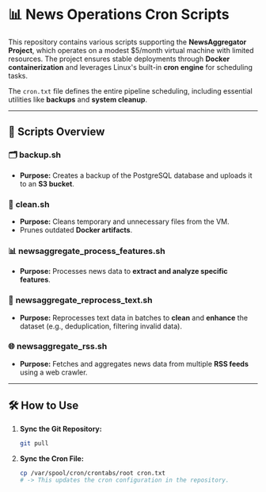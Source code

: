 # 📊 **News Operations Cron Scripts**

This repository contains various scripts supporting the **NewsAggregator Project**, which operates on a modest $5/month virtual machine with limited resources. The project ensures stable deployments through **Docker containerization** and leverages Linux's built-in **cron engine** for scheduling tasks.

The `cron.txt` file defines the entire pipeline scheduling, including essential utilities like **backups** and **system cleanup**.

---

## 🚀 **Scripts Overview**

### 🗂️ **backup.sh**
- **Purpose:** Creates a backup of the PostgreSQL database and uploads it to an **S3 bucket**.

### 🧹 **clean.sh**
- **Purpose:** Cleans temporary and unnecessary files from the VM.
- Prunes outdated **Docker artifacts**.

### 📊 **newsaggregate_process_features.sh**
- **Purpose:** Processes news data to **extract and analyze specific features**.

### 📝 **newsaggregate_reprocess_text.sh**
- **Purpose:** Reprocesses text data in batches to **clean** and **enhance** the dataset (e.g., deduplication, filtering invalid data).

### 🌐 **newsaggregate_rss.sh**
- **Purpose:** Fetches and aggregates news data from multiple **RSS feeds** using a web crawler.

---

## 🛠️ **How to Use**

1. **Sync the Git Repository:**
   ```bash
   git pull
   ```

2. **Sync the Cron File:**
   ```bash
   cp /var/spool/cron/crontabs/root cron.txt
   # -> This updates the cron configuration in the repository.
   ```
